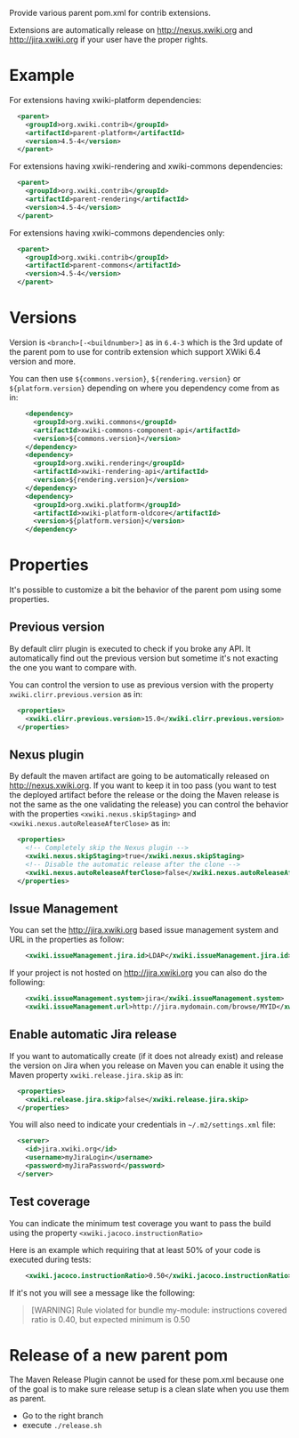 Provide various parent pom.xml for contrib extensions.

Extensions are automatically release on http://nexus.xwiki.org and http://jira.xwiki.org if your user have the proper rights.

# Example

For extensions having xwiki-platform dependencies:

```xml
  <parent>
    <groupId>org.xwiki.contrib</groupId>
    <artifactId>parent-platform</artifactId>
    <version>4.5-4</version>
  </parent>
```

For extensions having xwiki-rendering and xwiki-commons dependencies:

```xml
  <parent>
    <groupId>org.xwiki.contrib</groupId>
    <artifactId>parent-rendering</artifactId>
    <version>4.5-4</version>
  </parent>
```

For extensions having xwiki-commons dependencies only:

```xml
  <parent>
    <groupId>org.xwiki.contrib</groupId>
    <artifactId>parent-commons</artifactId>
    <version>4.5-4</version>
  </parent>
```

# Versions

Version is `<branch>[-<buildnumber>]` as in `6.4-3` which is the 3rd update of the parent pom to use for contrib extension which support XWiki 6.4 version and more.

You can then use `${commons.version}`, `${rendering.version}` or `${platform.version}` depending on where you dependency come from as in:

```xml
    <dependency>
      <groupId>org.xwiki.commons</groupId>
      <artifactId>xwiki-commons-component-api</artifactId>
      <version>${commons.version}</version>
    </dependency>
    <dependency>
      <groupId>org.xwiki.rendering</groupId>
      <artifactId>xwiki-rendering-api</artifactId>
      <version>${rendering.version}</version>
    </dependency>
    <dependency>
      <groupId>org.xwiki.platform</groupId>
      <artifactId>xwiki-platform-oldcore</artifactId>
      <version>${platform.version}</version>
    </dependency>
```

# Properties

It's possible to customize a bit the behavior of the parent pom using some properties.

## Previous version

By default clirr plugin is executed to check if you broke any API. It automatically find out the previous version but sometime it's not exacting the one you want to compare with.

You can control the version to use as previous version with the property `xwiki.clirr.previous.version` as in:

```xml
  <properties>
    <xwiki.clirr.previous.version>15.0</xwiki.clirr.previous.version>
  </properties>
```

## Nexus plugin

By default the maven artifact are going to be automatically released on http://nexus.xwiki.org. If you want to keep it in too pass (you want to test the deployed artifact before the release or the doing the Maven release is not the same as the one validating the release) you can control the behavior with the properties `<xwiki.nexus.skipStaging>` and `<xwiki.nexus.autoReleaseAfterClose>` as in:

```xml
  <properties>
    <!-- Completely skip the Nexus plugin -->
    <xwiki.nexus.skipStaging>true</xwiki.nexus.skipStaging>
    <!-- Disable the automatic release after the clone -->
    <xwiki.nexus.autoReleaseAfterClose>false</xwiki.nexus.autoReleaseAfterClose>
  </properties>
```

## Issue Management

You can set the http://jira.xwiki.org based issue management system and URL in the properties as follow:

```xml
    <xwiki.issueManagement.jira.id>LDAP</xwiki.issueManagement.jira.id>
```

If your project is not hosted on http://jira.xwiki.org you can also do the following:

```xml
    <xwiki.issueManagement.system>jira</xwiki.issueManagement.system>
    <xwiki.issueManagement.url>http://jira.mydomain.com/browse/MYID</xwiki.issueManagement.url>
```

## Enable automatic Jira release

If you want to automatically create (if it does not already exist) and release the version on Jira when you release on Maven you can enable it using the Maven property `xwiki.release.jira.skip` as in:

```xml
  <properties>
    <xwiki.release.jira.skip>false</xwiki.release.jira.skip>
  </properties>
```

You will also need to indicate your credentials in `~/.m2/settings.xml` file:

```xml
  <server>
    <id>jira.xwiki.org</id>
    <username>myJiraLogin</username>
    <password>myJiraPassword</password>
  </server>
```

## Test coverage

You can indicate the minimum test coverage you want to pass the build using the property `<xwiki.jacoco.instructionRatio>`

Here is an example which requiring that at least 50% of your code is executed during tests: 

```xml
    <xwiki.jacoco.instructionRatio>0.50</xwiki.jacoco.instructionRatio>
```

If it's not you will see a message like the following:

> [WARNING] Rule violated for bundle my-module: instructions covered ratio is 0.40, but expected minimum is 0.50

# Release of a new parent pom

The Maven Release Plugin cannot be used for these pom.xml because one of the goal is to make sure release setup is a clean slate when you use them as parent.

* Go to the right branch
* execute `./release.sh`
